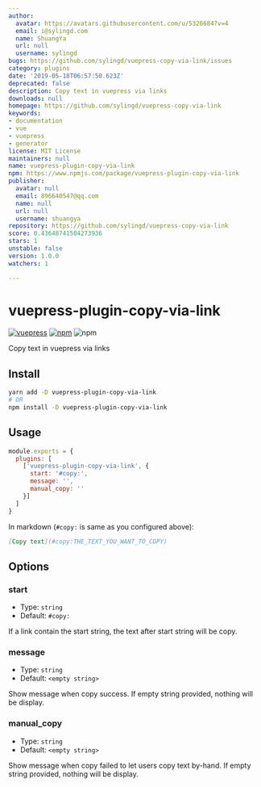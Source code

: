 ```yaml
---
author:
  avatar: https://avatars.githubusercontent.com/u/5326684?v=4
  email: i@sylingd.com
  name: ShuangYa
  url: null
  username: sylingd
bugs: https://github.com/sylingd/vuepress-copy-via-link/issues
category: plugins
date: '2019-05-18T06:57:50.623Z'
deprecated: false
description: Copy text in vuepress via links
downloads: null
homepage: https://github.com/sylingd/vuepress-copy-via-link
keywords:
- documentation
- vue
- vuepress
- generator
license: MIT License
maintainers: null
name: vuepress-plugin-copy-via-link
npm: https://www.npmjs.com/package/vuepress-plugin-copy-via-link
publisher:
  avatar: null
  email: 896640547@qq.com
  name: null
  url: null
  username: shuangya
repository: https://github.com/sylingd/vuepress-copy-via-link
score: 0.43648741504273936
stars: 1
unstable: false
version: 1.0.0
watchers: 1

---
```


# vuepress-plugin-copy-via-link

[![vuepress](https://img.shields.io/badge/vuepress-%3E%3D%201.0-brightgreen.svg)](https://v1.vuepress.vuejs.org/)
[![npm](https://img.shields.io/npm/v/vuepress-plugin-copy-via-link.svg)](https://www.npmjs.com/package/vuepress-plugin-copy-via-link)
![npm](https://img.shields.io/npm/dt/vuepress-plugin-copy-via-link.svg)

Copy text in vuepress via links

## Install

```bash
yarn add -D vuepress-plugin-copy-via-link
# OR
npm install -D vuepress-plugin-copy-via-link
```

## Usage

```javascript
module.exports = {
  plugins: [
    ['vuepress-plugin-copy-via-link', {
      start: '#copy:',
      message: '',
      manual_copy: ''
    }]
  ]
}
```

In markdown (`#copy:` is same as you configured above):

```markdown
[Copy text](#copy:THE_TEXT_YOU_WANT_TO_COPY)
```

## Options

### start

- Type: `string`
- Default: `#copy:`

If a link contain the start string, the text after start string will be copy.

### message

- Type: `string`
- Default: `<empty string>`

Show message when copy success. If empty string provided, nothing will be display.

### manual_copy

- Type: `string`
- Default: `<empty string>`

Show message when copy failed to let users copy text by-hand. If empty string provided, nothing will be display.
